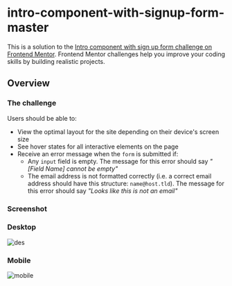 # intro-component-with-signup-form-master

This is a solution to the [Intro component with sign up form challenge on Frontend Mentor](https://www.frontendmentor.io/challenges/intro-component-with-signup-form-5cf91bd49edda32581d28fd1). Frontend Mentor challenges help you improve your coding skills by building realistic projects. 
## Overview

### The challenge

Users should be able to:

- View the optimal layout for the site depending on their device's screen size
- See hover states for all interactive elements on the page
- Receive an error message when the `form` is submitted if:
  - Any `input` field is empty. The message for this error should say *"[Field Name] cannot be empty"*
  - The email address is not formatted correctly (i.e. a correct email address should have this structure: `name@host.tld`). The message for this error should say *"Looks like this is not an email"*
  
### Screenshot

### Desktop 

![des](https://user-images.githubusercontent.com/95960286/205491614-11efabba-3cdb-401c-a551-363e0a318e05.png)

### Mobile

![mobile](https://user-images.githubusercontent.com/95960286/205491691-b20181cd-aa98-49cb-9d13-a311fc333715.png)
